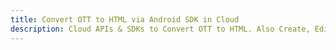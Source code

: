 ---title: Convert OTT to HTML via Android SDK in Clouddescription: Cloud APIs & SDKs to Convert OTT to HTML. Also Create, Edit & Render Microsoft Word & OpenOffice documents in the Cloud.---